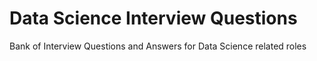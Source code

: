 # Data Science Interview Questions

Bank of Interview Questions and Answers for Data Science related roles
